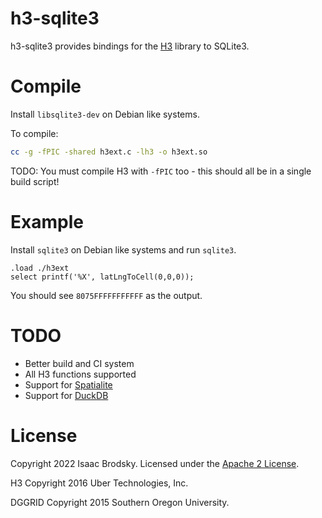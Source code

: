 # h3-sqlite3

h3-sqlite3 provides bindings for the [H3](https://github.com/uber/h3) library to SQLite3.

# Compile

Install `libsqlite3-dev` on Debian like systems.

To compile:

```bash
cc -g -fPIC -shared h3ext.c -lh3 -o h3ext.so
```

TODO: You must compile H3 with `-fPIC` too - this should all be in a single build script!

# Example

Install `sqlite3` on Debian like systems and run `sqlite3`.

```sqlite
.load ./h3ext
select printf('%X', latLngToCell(0,0,0));
```

You should see `8075FFFFFFFFFFF` as the output.

# TODO

* Better build and CI system
* All H3 functions supported
* Support for [Spatialite](https://www.gaia-gis.it/fossil/libspatialite/index)
* Support for [DuckDB](https://github.com/duckdb/duckdb/issues/1792)

# License

Copyright 2022 Isaac Brodsky. Licensed under the [Apache 2 License](./LICENSE).

H3 Copyright 2016 Uber Technologies, Inc.

DGGRID Copyright 2015 Southern Oregon University.
